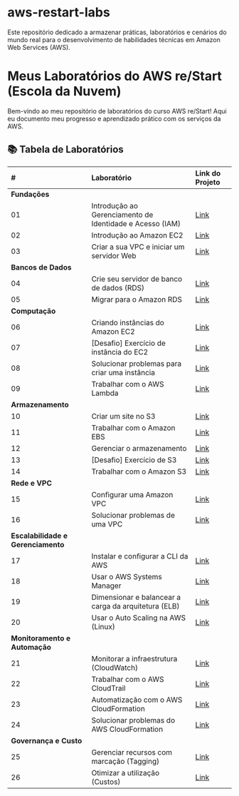 # aws-restart-labs
Este repositório dedicado a armazenar práticas, laboratórios e cenários do mundo real para o desenvolvimento de habilidades técnicas em Amazon Web Services (AWS).

# Meus Laboratórios do AWS re/Start (Escola da Nuvem)

Bem-vindo ao meu repositório de laboratórios do curso AWS re/Start! 
Aqui eu documento meu progresso e aprendizado prático com os serviços da AWS.

## 📚 Tabela de Laboratórios

| # | Laboratório | Link do Projeto |
| :-- | :--- | :--- |
| **Fundações** |
| 01 | Introdução ao Gerenciamento de Identidade e Acesso (IAM) | [Link](./lab-279-iam-intro/) |
| 02 | Introdução ao Amazon EC2 | [Link](./lab-11-ec2-intro/) |
| 03 | Criar a sua VPC e iniciar um servidor Web | [Link](./lab-267-vpc-webserver/) |
| **Bancos de Dados** |
| 04 | Crie seu servidor de banco de dados (RDS) | [Link](./lab-160-rds-database/) |
| 05 | Migrar para o Amazon RDS | [Link](./lab-179-rds-migration/) |
| **Computação** |
| 06 | Criando instâncias do Amazon EC2 | [Link](./lab-171-ec2-creation/) |
| 07 | [Desafio] Exercício de instância do EC2 | [Link](./lab-172-ec2-challenge/) |
| 08 | Solucionar problemas para criar uma instância | [Link](./lab-173-ec2-troubleshooting/) |
| 09 | Trabalhar com o AWS Lambda | [Link](./lab-178-lambda-basics/) |
| **Armazenamento** |
| 10 | Criar um site no S3 | [Link](./lab-170-s3-static-website/) |
| 11 | Trabalhar com o Amazon EBS | [Link](./lab-182-ebs-basics/) |
| 12 | Gerenciar o armazenamento | [Link](./lab-183-storage-management/) |
| 13 | [Desafio] Exercício de S3 | [Link](./lab-184-s3-challenge/) |
| 14 | Trabalhar com o Amazon S3 | [Link](./lab-185-s3-basics/) |
| **Rede e VPC** |
| 15 | Configurar uma Amazon VPC | [Link](./lab-180-vpc-config/) |
| 16 | Solucionar problemas de uma VPC | [Link](./lab-181-vpc-troubleshooting/) |
| **Escalabilidade e Gerenciamento** |
| 17 | Instalar e configurar a CLI da AWS | [Link](./lab-168-aws-cli/) |
| 18 | Usar o AWS Systems Manager | [Link](./lab-169-systems-manager/) |
| 19 | Dimensionar e balancear a carga da arquitetura (ELB) | [Link](./lab-174-elb-scaling/) |
| 20 | Usar o Auto Scaling na AWS (Linux) | [Link](./lab-175-auto-scaling/) |
| **Monitoramento e Automação** |
| 21 | Monitorar a infraestrutura (CloudWatch) | [Link](./lab-186-cloudwatch-monitoring/) |
| 22 | Trabalhar com o AWS CloudTrail | [Link](./lab-187-cloudtrail-basics/) |
| 23 | Automatização com o AWS CloudFormation | [Link](./lab-190-cloudformation-basics/) |
| 24 | Solucionar problemas do AWS CloudFormation | [Link](./lab-191-cloudformation-troubleshooting/) |
| **Governança e Custo** |
| 25 | Gerenciar recursos com marcação (Tagging) | [Link](./lab-188-tagging-resources/) |
| 26 | Otimizar a utilização (Custos) | [Link](./lab-189-cost-optimization/) |
